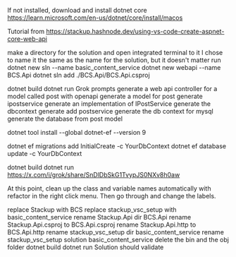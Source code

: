 
If not installed, download and install dotnet core
https://learn.microsoft.com/en-us/dotnet/core/install/macos

Tutorial from https://stackup.hashnode.dev/using-vs-code-create-aspnet-core-web-api

make a directory for the solution and open integrated terminal to it
I chose to name it the same as the name for the solution, but it doesn't matter
run 
dotnet new sln --name basic_content_service
dotnet new webapi --name BCS.Api
dotnet sln add ./BCS.Api/BCS.Api.csproj
<!-- If running in windows 
dotnet sln add .\BCS.Api\BCS.Api.csproj -->
dotnet build
dotnet run
Grok prompts
generate a web api controller for a model called post with openapi
generate a model for post
generate ipostservice
generate an implementation of IPostService
generate the dbcontext
generate add postservice
generate the db context for mysql
generate the database from post model

dotnet tool install --global dotnet-ef --version 9
<!--
https://learn.microsoft.com/en-us/answers/questions/2101715/how-to-fix-an-error-system-typeloadexception-in-an
This seems to make this stuff work
dotnet add package Mysql.Data --version 9.1.0
dotnet add package Mysql.EntityFrameworkCore --version 8.0.8
dotnet add package Microsoft.EntityFrameworkCore.Tools --version 8.0.8
-->
dotnet ef migrations add InitialCreate -c YourDbContext
dotnet ef database update -c YourDbContext
<!--
If you run into errors starting out, run
dotnet ef migrations remove
dotnet build
or if you want to start over run
dotnet ef database update 0
dotnet build
and then start at the beginning of the list of things to do for ef
If you want to revert to last successful migration over run
dotnet ef database update migration-name
dotnet build
-->
dotnet build
dotnet run
https://x.com/i/grok/share/SnDlDbSkG1TvypJS0NXv8h0aw

At this point, clean up the class and variable names automatically with refactor in the right click menu.
Then go through and change the labels.

replace Stackup with BCS
replace stackup_vsc_setup with basic_content_service
rename Stackup.Api dir BCS.Api
rename Stackup.Api.csproj to BCS.Api.csproj
rename Stackup.Api.http to BCS.Api.http
rename stackup_vsc_setup dir basic_content_service
rename stackup_vsc_setup solution basic_content_service
delete the bin and the obj folder
dotnet build
dotnet run
Solution should validate
